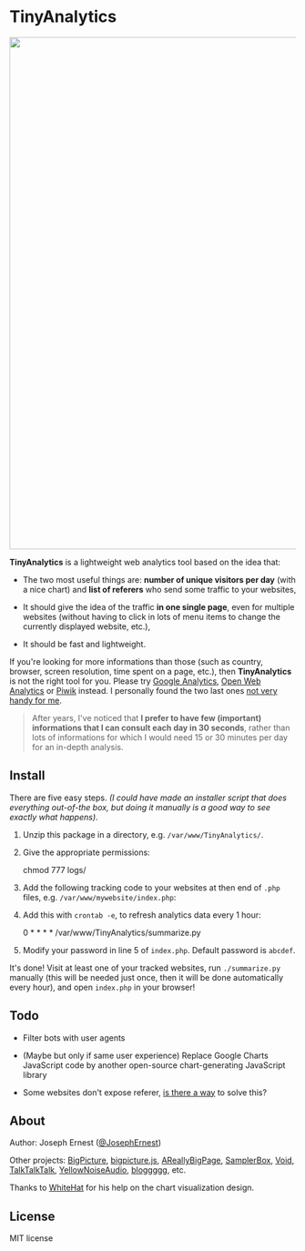 # TinyAnalytics

<img src="http://gget.it/27cgzhtl/TinyAnalytics.png" width="900"/>

**TinyAnalytics** is a lightweight web analytics tool based on the idea that:

* The two most useful things are: **number of unique visitors per day** (with a nice chart) and **list of referers** who send some traffic to your websites,

* It should give the idea of the traffic **in one single page**, even for multiple websites (without having to click in lots of menu items to change the currently displayed website, etc.),

* It should be fast and lightweight.

If you're looking for more informations than those (such as country, browser, screen resolution, time spent on a page, etc.), then **TinyAnalytics** is not the right tool for you. Please try [Google Analytics](https://analytics.google.com), [Open Web Analytics](https://www.openwebanalytics.com/) or [Piwik](https://www.piwik.org/) instead. I personally found the two last ones [not very handy for me](http://josephbasquin.fr/aboutanalytics).

> After years, I've noticed that **I prefer to have few (important) informations that I can consult each day in 30 seconds**, rather than lots of informations for which I would need 15 or 30 minutes per day for an in-depth analysis.

## Install

There are five easy steps. *(I could have made an installer script that does everything out-of-the box, but doing it manually is a good way to see exactly what happens)*.

1) Unzip this package in a directory, e.g. `/var/www/TinyAnalytics/`.

2) Give the appropriate permissions:

    chmod 777 logs/

3) Add the following tracking code to your websites at then end of `.php` files, e.g. `/var/www/mywebsite/index.php`:

    <?php 
    require '/var/www/TinyAnalytics/tracker.php';
    record_visit('mywebsite');
    ?>

4) Add this with `crontab -e`, to refresh analytics data every 1 hour:

    0 * * * * /var/www/TinyAnalytics/summarize.py

5) Modify your password in line 5 of `index.php`. Default password is `abcdef`.    

It's done! Visit at least one of your tracked websites, run `./summarize.py` manually (this will be needed just once, then it will be done automatically every hour), and open `index.php` in your browser!

## Todo

* Filter bots with user agents

* (Maybe but only if same user experience) Replace Google Charts JavaScript code by another open-source chart-generating JavaScript library

* Some websites don't expose referer, [is there a way](https://stackoverflow.com/q/41466351/1422096) to solve this? 

## About

Author: Joseph Ernest ([@JosephErnest](https://twitter.com/JosephErnest))

Other projects: [BigPicture](http://bigpicture.bi), [bigpicture.js](https://github.com/josephernest/bigpicture.js), [AReallyBigPage](https://github.com/josephernest/AReallyBigPage), [SamplerBox](http://www.samplerbox.org), [Void](http://www.thisisvoid.org), [TalkTalkTalk](https://github.com/josephernest/TalkTalkTalk), [YellowNoiseAudio](http://www.yellownoiseaudio.com), [bloggggg](https://github.com/josephernest/bloggggg), etc.

Thanks to [WhiteHat](http://stackoverflow.com/users/5090771/whitehat) for his help on the chart visualization design.

## License

MIT license
